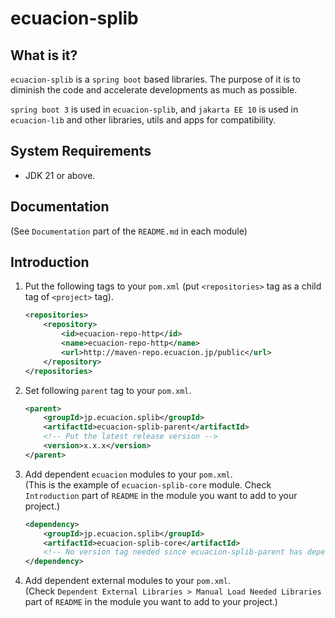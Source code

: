 # ecuacion-splib

## What is it?

`ecuacion-splib` is a `spring boot` based libraries.
The purpose of it is to diminish the code and accelerate developments as much as possible. 

`spring boot 3` is used in `ecuacion-splib`, and `jakarta EE 10` is used in `ecuacion-lib` and other libraries, utils and apps for compatibility.

## System Requirements

- JDK 21 or above.

## Documentation

(See `Documentation` part of the `README.md` in each module)

## Introduction

1. Put the following tags to your `pom.xml` (put `<repositories>` tag as a child tag of `<project>` tag).

    ```xml
    <repositories> 
        <repository>
            <id>ecuacion-repo-http</id>
            <name>ecuacion-repo-http</name>
            <url>http://maven-repo.ecuacion.jp/public</url>
        </repository>
    </repositories>
    ```

2. Set following `parent` tag to your `pom.xml`.  

    ```xml
	<parent>
		<groupId>jp.ecuacion.splib</groupId>
		<artifactId>ecuacion-splib-parent</artifactId>
	    <!-- Put the latest release version -->
	    <version>x.x.x</version>
	</parent>
    ```

3. Add dependent `ecuacion` modules to your `pom.xml`.  
   (This is the example of `ecuacion-splib-core` module. Check `Introduction` part of `README` in the module you want to add to your project.)

    ```xml
    <dependency>
        <groupId>jp.ecuacion.splib</groupId>
        <artifactId>ecuacion-splib-core</artifactId>
	    <!-- No version tag needed since ecuacion-splib-parent has dependencyManagement versions. -->
    </dependency>
    ```
    
4. Add dependent external modules to your `pom.xml`.  
   (Check `Dependent External Libraries > Manual Load Needed Libraries` part of `README` in the module you want to add to your project.)
